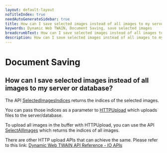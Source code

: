 ```yaml
---
layout: default-layout
noTitleIndex: true
needAutoGenerateSidebar: true
title: How can I save selected images instead of all images to my server or database?
keywords: Dynamic Web TWAIN, Document Saving, save selected images
breadcrumbText: How can I save selected images instead of all images to my server or database?
description: How can I save selected images instead of all images to my server or database?
---
```


# Document Saving

## How can I save selected images instead of all images to my server or database?

The API <a href="https://www.dynamsoft.com/web-twain/docs-archive/v17.2.1/info/api/WebTwain_Buffer.html#selectedimagesindices" target="_blank">SelectedImagesIndices</a> returns the indices of the selected images.

You can pass those indices as a parameter to <a href="https://dynamsoft.sharepoint.com/sites/TST/Shared Documents/General/Training Program/HTTPUpload" target="_blank">HTTPUpload</a> which uploads files to the server/database.

To upload all images in the buffer with HTTPUpload, you can use the API <a href="https://www.dynamsoft.com/web-twain/docs-archive/v17.2.1/info/api/WebTwain_Buffer.html#selectallimages" target="_blank">SelectAllImages</a> which returns the indices of all images.

There are other HTTP upload APIs that can achieve the same. Please refer to this link: <a href="https://www.dynamsoft.com/web-twain/docs-archive/v17.2.1/info/api/WebTwain_IO.html#output" target="_blank">Dynamic Web TWAIN API Reference - IO APIs</a>
